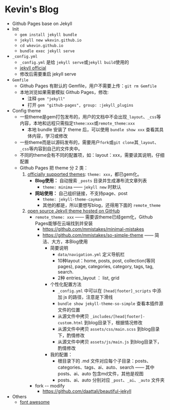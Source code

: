 # Kevin's Blog

- Github Pages base on Jekyll
- Init
    - `gem install jekyll bundle`
    - `jekyll new wkevin.github.io`
    - `cd wkevin.github.io`
    - `bundle exec jekyll serve`
- `_config.yml`
    - `_config.yml` 是给 `jekyll serve`或`jekyll build`使用的
    - [jekyll official](https://jekyllrb.com/docs/configuration/)
    - 修改后需要重启 jekyll serve
- `Gemfile`
    - Github Pages 有默认的 Gemfile，用户不需要上传：`git rm Gemfile`
    - 本地浏览如果需要模拟 Github Pages，修改:
        - 注释 `gem "jekyll"`
        - 打开 `gem "github-pages", group: :jekyll_plugins`
- Config theme
    - 一些theme是gem打包发布的，用户的文档中不会出现`_layout`、`_css`等内容，本地和远程只需指定`theme:xxx`或`remote_theme:xxx`
        - 本地 bundle 安装了 theme 后，可以使用 `bundle show xxx` 查看其具体内容，学习或修改
    - 一些theme而是以源码发布的，需要用户`fork`或`git clone`其`_layout`、`_css`等内容到自己的文件夹中。
    - 不同的theme会有不同的配置项，如：layout：xxx，需要读其说明，仔细配置
    - Github Pages 把 theme 分 2 类：
        1. [officially supported themes](https://pages.github.com/themes/): `theme: xxx`，都已gem化。
            - **Blog使用：** 自动搜索 `_posts` 目录并生成瀑布流文章列表
                - `theme: minima` —— `jekyll new` 时默认
            - **网站使用：** 自己组织链接，不支持page、post
                - `theme: jekyll-theme-cayman`
                - 其他的都是，所以要想写blog，还得用下面的 `remote_theme`
        2. [open source Jekyll theme hosted on GitHub](https://github.com/topics/jekyll-theme)
            - `remote_theme: xxx` —— 需要该theme已经gem化，Github Pages能够在云端找到并安装
                - https://github.com/mmistakes/minimal-mistakes
                - https://github.com/mmistakes/so-simple-theme —— 简洁、大方，本Blog使用
                    - 简要说明
                        - `data/navigation.yml` 定义导航栏
                        - 10种layout：home, posts, post, collection(等同pages), page, categories, category,  tags, tag, search.
                        - 2种 entries_layout ： list, grid
                    - 个性化配置方法
                        - `_config.yml` 中可以在 `[head|footer]_scripts` 中添加 js 的路径，注意是下滑线
                        - `bundle show jekyll-theme-so-simple` 查看本插件源文件的位置
                        - 从源文件中拷贝 `_includes/[head|footer]-custom.html` 到blog目录下，根据情况修改 
                        - 从源文件中拷贝 `assets/css/main.scss` 到blog目录下，酌情修改
                        - 从源文件中拷贝 `assets/js/main.js` 到blog目录下，酌情修改
                    - 我的配置：
                        - 根目录下的 .md 文件对应每个子目录：posts、categories、tags、ai、auto、search —— 其中 posts、ai、auto 包含md文件，其他是视图
                        - posts、ai、auto 分别对应 `_post`、`_ai`、`_auto` 文件夹
            - fork -- modify
                - https://github.com/daattali/beautiful-jekyll
- Others
    - [font awesome](https://fontawesome.com)